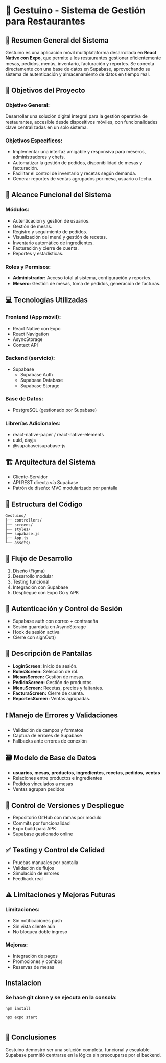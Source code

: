 # 📌 Gestuino - Sistema de Gestión para Restaurantes

## 📝 Resumen General del Sistema
Gestuino es una aplicación móvil multiplataforma desarrollada en **React Native con Expo**, que permite a los restaurantes gestionar eficientemente mesas, pedidos, menús, inventario, facturación y reportes. Se conecta directamente con una base de datos en Supabase, aprovechando su sistema de autenticación y almacenamiento de datos en tiempo real.

## 🎯 Objetivos del Proyecto

### Objetivo General:
Desarrollar una solución digital integral para la gestión operativa de restaurantes, accesible desde dispositivos móviles, con funcionalidades clave centralizadas en un solo sistema.

### Objetivos Específicos:
- Implementar una interfaz amigable y responsiva para meseros, administradores y chefs.
- Automatizar la gestión de pedidos, disponibilidad de mesas y facturación.
- Facilitar el control de inventario y recetas según demanda.
- Generar reportes de ventas agrupados por mesa, usuario o fecha.

## 📌 Alcance Funcional del Sistema

### Módulos:
- Autenticación y gestión de usuarios.
- Gestión de mesas.
- Registro y seguimiento de pedidos.
- Visualización del menú y gestión de recetas.
- Inventario automático de ingredientes.
- Facturación y cierre de cuenta.
- Reportes y estadísticas.

### Roles y Permisos:
- **Administrador:** Acceso total al sistema, configuración y reportes.
- **Mesero:** Gestión de mesas, toma de pedidos, generación de facturas.
## 💻 Tecnologías Utilizadas

### Frontend (App móvil):
- React Native con Expo
- React Navigation
- AsyncStorage
- Context API

### Backend (servicio):
- Supabase
  - Supabase Auth
  - Supabase Database
  - Supabase Storage

### Base de Datos:
- PostgreSQL (gestionado por Supabase)

### Librerías Adicionales:
- react-native-paper / react-native-elements
- uuid, dayjs
- @supabase/supabase-js

## 🏗 Arquitectura del Sistema
- Cliente-Servidor
- API REST directa vía Supabase
- Patrón de diseño: MVC modularizado por pantalla

## 📁 Estructura del Código

```
Gestuino/
├── controllers/
├── screens/
├── styles/
├── supabase.js
├── App.js
└── assets/
```

## 🔄 Flujo de Desarrollo
1. Diseño (Figma)
2. Desarrollo modular
3. Testing funcional
4. Integración con Supabase
5. Despliegue con Expo Go y APK

## 🔐 Autenticación y Control de Sesión
- Supabase auth con correo + contraseña
- Sesión guardada en AsyncStorage
- Hook de sesión activa
- Cierre con signOut()

## 🧭 Descripción de Pantallas

- **LoginScreen:** Inicio de sesión.
- **RolesScreen:** Selección de rol.
- **MesasScreen:** Gestión de mesas.
- **PedidoScreen:** Gestión de productos.
- **MenuScreen:** Recetas, precios y faltantes.
- **FacturaScreen:** Cierre de cuenta.
- **ReportesScreen:** Ventas agrupadas.

## ❗ Manejo de Errores y Validaciones
- Validación de campos y formatos
- Captura de errores de Supabase
- Fallbacks ante errores de conexión

## 🗃 Modelo de Base de Datos

- **usuarios**, **mesas**, **productos**, **ingredientes**, **recetas**, **pedidos**, **ventas**
- Relaciones entre productos e ingredientes
- Pedidos vinculados a mesas
- Ventas agrupan pedidos

## 🚀 Control de Versiones y Despliegue
- Repositorio GitHub con ramas por módulo
- Commits por funcionalidad
- Expo build para APK
- Supabase gestionado online

## ✅ Testing y Control de Calidad
- Pruebas manuales por pantalla
- Validación de flujos
- Simulación de errores
- Feedback real

## ⚠️ Limitaciones y Mejoras Futuras

### Limitaciones:
- Sin notificaciones push
- Sin vista cliente aún
- No bloquea doble ingreso

### Mejoras:
- Integración de pagos
- Promociones y combos
- Reservas de mesas

## Instalacion

### Se hace git clone y se ejecuta en la consola:

```
npm install

npx expo start 


```


## 🧩 Conclusiones
Gestuino demostró ser una solución completa, funcional y escalable. Supabase permitió centrarse en la lógica sin preocuparse por el backend.
